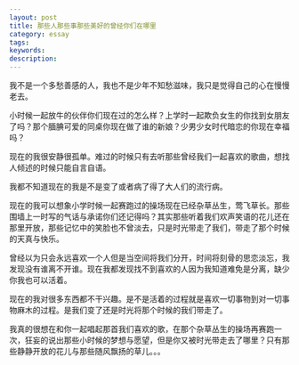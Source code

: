 ```yaml
---
layout: post
title: 那些人那些事那些美好的曾经你们在哪里
category: essay
tags: 
keywords:
description: 
---
```


我不是一个多愁善感的人，我也不是少年不知愁滋味，我只是觉得自己的心在慢慢老去。

小时候一起放牛的伙伴你们现在过的怎么样？上学时一起欺负女生的你找到女朋友了吗？那个腼腆可爱的同桌你现在做了谁的新娘？少男少女时代暗恋的你现在幸福吗？

现在的我很安静很孤单。难过的时候只有去听那些曾经我们一起喜欢的歌曲，想找人倾述的时候只能自言自语。

我都不知道现在的我是不是变了或者病了得了大人们的流行病。

现在的我可以想象小学时候一起赛跑过的操场现在已经杂草丛生，莺飞草长。那些围墙上一时写的气话与承诺你们还记得吗？其实那些听着我们欢声笑语的花儿还在那里开放，那些记忆中的笑脸也不曾淡去，只是时光带走了我们，带走了那个时候的天真与快乐。

曾经以为只会永远喜欢一个人但是当空间将我们分开，时间将刻骨的思恋淡忘，我发现没有谁离不开谁。现在我都发现找不到喜欢的人因为我知道难免是分离，缺少你我也可以活着。

现在的我对很多东西都不干兴趣。是不是活着的过程就是喜欢一切事物到对一切事物麻木的过程。是我们变了还是时光将那个时候的我们带走了。

我真的很想在和你一起唱起那首我们喜欢的歌，在那个杂草丛生的操场再赛跑一次，狂妄的说出那些小时候的梦想与愿望，但是你又被时光带走去了哪里？只有那些静静开放的花儿与那些随风飘扬的草儿。。。

   